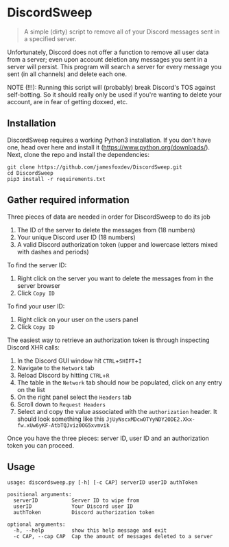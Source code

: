 # DiscordSweep
> A simple (dirty) script to remove all of your Discord messages sent in a specified server.

Unfortunately, Discord does not offer a function to remove all user data from a server; even upon
account deletion any messages you sent in a server will persist. This program will search a
server for every message you sent (in all channels) and delete each one.

NOTE (!!!):
Running this script will (probably) break Discord's TOS against self-botting. So it should really
only be used if you're wanting to delete your account, are in fear of getting doxxed, etc.

## Installation
DiscordSweep requires a working Python3 installation. If you don't have one, head over here and
install it (https://www.python.org/downloads/). Next, clone the repo and install the dependencies:
```
git clone https://github.com/jamesfoxdev/DiscordSweep.git
cd DiscordSweep
pip3 install -r requirements.txt
```

## Gather required information
Three pieces of data are needed in order for DiscordSweep to do its job
1. The ID of the server to delete the messages from (18 numbers)
2. Your unique Discord user ID (18 numbers)
3. A valid Discord authorization token (upper and lowercase letters mixed with dashes and periods)

To find the server ID:
1. Right click on the server you want to delete the messages from in the server browser
2. Click `Copy ID`

To find your user ID:
1. Right click on your user on the users panel
2. Click `Copy ID`

The easiest way to retrieve an authorization token is through inspecting Discord XHR calls:
1. In the Discord GUI window hit `CTRL`+`SHIFT`+`I`
2. Navigate to the `Network` tab
3. Reload Discord by hitting `CTRL`+`R`
4. The table in the `Network` tab should now be populated, click on any entry on the list
5. On the right panel select the `Headers` tab
6. Scroll down to `Request Headers`
7. Select and copy the value associated with the `authorization` header. It should look something like this `JjUyNscxMDcwOTYyNDY2ODE2.Xkx-fw.xUw6yKF-AtbTQJviz0OG5xvmvik`

Once you have the three pieces: server ID, user ID and an authorization token you can proceed.

## Usage
```
usage: discordsweep.py [-h] [-c CAP] serverID userID authToken

positional arguments:
  serverID           Server ID to wipe from
  userID             Your Discord user ID
  authToken          Discord authorization token

optional arguments:
  -h, --help         show this help message and exit
  -c CAP, --cap CAP  Cap the amount of messages deleted to a server
```